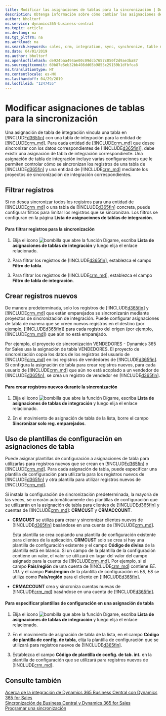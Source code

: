 ```yaml
---
title: Modificar las asignaciones de tablas para la sincronización | Documentos de Microsoft
description: Obtenga información sobre cómo cambiar las asignaciones de tablas que se utilizan al sincronizar datos entre Business Central y Dynamics 365 for Sales.
author: bholtorf
ms.service: dynamics365-business-central
ms.topic: article
ms.devlang: na
ms.tgt_pltfrm: na
ms.workload: na
ms.search.keywords: sales, crm, integration, sync, synchronize, table mapping
ms.date: 04/01/2019
ms.author: bholtorf
ms.openlocfilehash: de924baa494ae00c09dcb7657c050f2d9ae3ba87
ms.sourcegitcommit: 60b87e5eb32bb408dd65b9855c29159b1dfbfca8
ms.translationtype: HT
ms.contentlocale: es-MX
ms.lasthandoff: 04/29/2019
ms.locfileid: "1247455"
---
```

# <a name="modify-table-mappings-for-synchronization"></a>Modificar asignaciones de tablas para la sincronización
Una asignación de tabla de integración vincula una tabla en [!INCLUDE[d365fin](includes/d365fin_md.md)] con una tabla de integración para la entidad de [!INCLUDE[crm_md](includes/crm_md.md)]. Para cada entidad de [!INCLUDE[crm_md](includes/crm_md.md)] que desee sincronizar con los datos correspondientes de [!INCLUDE[d365fin](includes/d365fin_md.md)]], debe existir una asignación de tabla de integración correspondiente. Una asignación de tabla de integración incluye varias configuraciones que le permiten controlar cómo se sincronizan los registros de una tabla de [!INCLUDE[d365fin](includes/d365fin_md.md)] y una entidad de [!INCLUDE[crm_md](includes/crm_md.md)] mediante los proyectos de sincronización de integración correspondientes.  

## <a name="filtering-records"></a>Filtrar registros  
 Si no desea sincronizar todos los registros para una entidad de [!INCLUDE[crm_md](includes/crm_md.md)] o una tabla de [!INCLUDE[d365fin](includes/d365fin_md.md)] concreta, puede configurar filtros para limitar los registros que se sincronizan. Los filtros se configuran en la página **Lista de asignaciones de tablas de integración**.  

#### <a name="to-filter-records-for-synchronization"></a>Para filtrar registros para la sincronización  
1. Elija el icono ![bombilla que abre la función Dígame](media/ui-search/search_small.png "Dígame que desea hacer"), escriba **Lista de asignaciones de tablas de integración** y luego elija el enlace relacionado.

2.  Para filtrar los registros de [!INCLUDE[d365fin](includes/d365fin_md.md)], establezca el campo **Filtro de tabla**.  

3.  Para filtrar los registros de [!INCLUDE[crm_md](includes/crm_md.md)], establezca el campo **Filtro de tabla de integración**.  

## <a name="creating-new-records"></a>Crear registros nuevos  
 De manera predeterminada, solo los registros de [!INCLUDE[d365fin](includes/d365fin_md.md)] y [!INCLUDE[crm_md](includes/crm_md.md)] que están emparejados se sincronizarán mediante proyectos de sincronización de integración. Puede configurar asignaciones de tabla de manera que se creen nuevos registros en el destino (por ejemplo, [!INCLUDE[d365fin](includes/d365fin_md.md)]) para cada registro del origen (por ejemplo, [!INCLUDE[crm_md](includes/crm_md.md)]) que aún no está emparejado.  

 Por ejemplo, el proyecto de sincronización VENDEDORES - Dynamics 365 for Sales usa la asignación de tabla VENDEDORES. El proyecto de sincronización copia los datos de los registros del usuario de [!INCLUDE[crm_md](includes/crm_md.md)] en los registros de vendedores de [!INCLUDE[d365fin](includes/d365fin_md.md)]. Si configura la asignación de tabla para crear registros nuevos, para cada usuario de [!INCLUDE[crm_md](includes/crm_md.md)] que aún no está acoplado a un vendedor de [!INCLUDE[d365fin](includes/d365fin_md.md)], se crea un registro de vendedor en [!INCLUDE[d365fin](includes/d365fin_md.md)].  

#### <a name="to-create-new-records-during-synchronization"></a>Para crear registros nuevos durante la sincronización  
1. Elija el icono ![bombilla que abre la función Dígame](media/ui-search/search_small.png "Dígame que desea hacer"), escriba **Lista de asignaciones de tablas de integración** y luego elija el enlace relacionado.

2.  En el movimiento de asignación de tabla de la lista, borre el campo **Sincronizar solo reg. emparejados**.  

## <a name="using-configuration-templates-on-table-mappings"></a>Uso de plantillas de configuración en asignaciones de tabla
Puede asignar plantillas de configuración a asignaciones de tabla para utilizarlas para registros nuevos que se crean en [!INCLUDE[d365fin](includes/d365fin_md.md)] o [!INCLUDE[crm_md](includes/crm_md.md)]. Para cada asignación de tabla, puede especificar una plantilla de configuración para utilizarla para los registros nuevos de [!INCLUDE[d365fin](includes/d365fin_md.md)] y otra plantilla para utilizar registros nuevos de [!INCLUDE[crm_md](includes/crm_md.md)].  

Si instala la configuración de sincronización predeterminada, la mayoría de las veces, se crearán automáticamente dos plantillas de configuración que se utilizarán en la asignación de tabla para clientes de [!INCLUDE[d365fin](includes/d365fin_md.md)] y cuentas de [!INCLUDE[crm_md](includes/crm_md.md)]: **CRMCUST** y **CRMACCOUNT**.  

-   **CRMCUST** se utiliza para crear y sincronizar clientes nuevos de [!INCLUDE[d365fin](includes/d365fin_md.md)] basándose en una cuenta de [!INCLUDE[crm_md](includes/crm_md.md)].  

     Esta plantilla se crea copiando una plantilla de configuración existente para clientes de la aplicación. **CRMCUST** solo se crea si hay una plantilla de configuración existente y el campo **Código de divisa** de la plantilla está en blanco. Si un campo de la plantilla de la configuración contiene un valor, el valor se utilizará en lugar del valor del campo asignado para la cuenta de [!INCLUDE[crm_md](includes/crm_md.md)]. Por ejemplo, si el campo **País/región** de una cuenta de [!INCLUDE[crm_md](includes/crm_md.md)] contiene *EE. UU.* y el campo **País/región** de la plantilla de configuración es *ES*, *ES* se utiliza como **País/región** para el cliente en [!INCLUDE[d365fin](includes/d365fin_md.md)].  

-   **CRMACCOUNT** crea y sincroniza cuentas nuevas de [!INCLUDE[crm_md](includes/crm_md.md)] basándose en una cuenta de [!INCLUDE[d365fin](includes/d365fin_md.md)].  

#### <a name="to-specify-configuration-templates-on-a-table-mapping"></a>Para especificar plantillas de configuración en una asignación de tabla  
1. Elija el icono ![bombilla que abre la función Dígame](media/ui-search/search_small.png "Dígame que desea hacer"), escriba **Lista de asignaciones de tablas de integración** y luego elija el enlace relacionado.

2.  En el movimiento de asignación de tabla de la lista, en el campo **Código de plantilla de config. de tabla**, elija la plantilla de configuración que se utilizará para registros nuevos de [!INCLUDE[d365fin](includes/d365fin_md.md)].  

3.  Establezca el campo **Código de plantilla de config. de tab. int.** en la plantilla de configuración que se utilizará para registros nuevos de [!INCLUDE[crm_md](includes/crm_md.md)].

## <a name="see-also"></a>Consulte también  
[Acerca de la integración de Dynamics 365 Business Central con Dynamics 365 for Sales](admin-prepare-dynamics-365-for-sales-for-integration.md )   
[Sincronización de Business Central y Dynamics 365 for Sales](admin-synchronizing-business-central-and-sales.md)   
[Programar una sincronización](admin-scheduled-synchronization-using-the-synchronization-job-queue-entries.md)  
